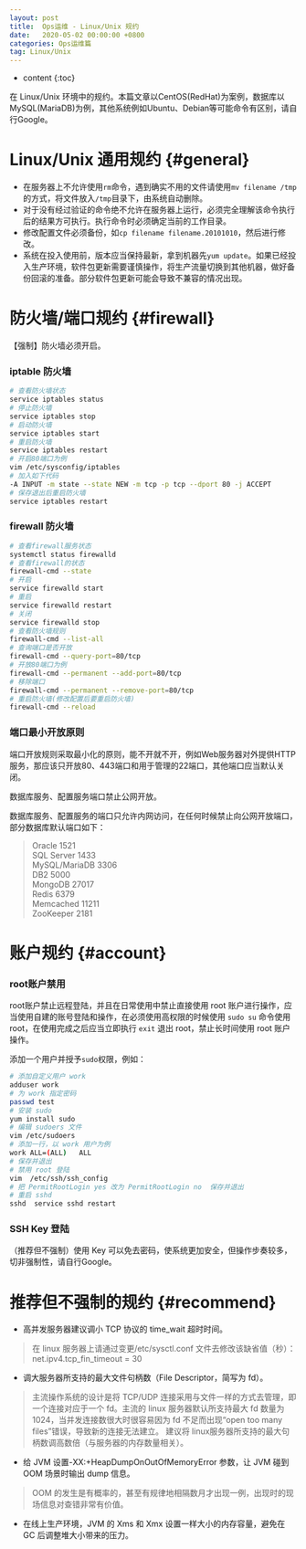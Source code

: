 ```yaml
---
layout: post
title:  Ops运维 - Linux/Unix 规约
date:   2020-05-02 00:00:00 +0800
categories: Ops运维篇
tag: Linux/Unix
---
```


* content
{:toc}

在 Linux/Unix 环境中的规约。本篇文章以CentOS(RedHat)为案例，数据库以MySQL(MariaDB)为例，其他系统例如Ubuntu、Debian等可能命令有区别，请自行Google。


Linux/Unix 通用规约			{#general}
====================================

- 在服务器上不允许使用```rm```命令，遇到确实不用的文件请使用```mv filename /tmp```的方式，将文件放入```/tmp```目录下，由系统自动删除。
- 对于没有经过验证的命令绝不允许在服务器上运行，必须完全理解该命令执行后的结果方可执行。执行命令时必须确定当前的工作目录。
- 修改配置文件必须备份，如```cp filename filename.20101010```，然后进行修改。
- 系统在投入使用前，版本应当保持最新，拿到机器先```yum update```。如果已经投入生产环境，软件包更新需要谨慎操作，将生产流量切换到其他机器，做好备份回滚的准备。部分软件包更新可能会导致不兼容的情况出现。


防火墙/端口规约			{#firewall}
====================================

【强制】防火墙必须开启。

### iptable 防火墙

```bash
# 查看防火墙状态
service iptables status
# 停止防火墙
service iptables stop
# 启动防火墙
service iptables start
# 重启防火墙
service iptables restart
# 开启80端口为例
vim /etc/sysconfig/iptables
# 加入如下代码
-A INPUT -m state --state NEW -m tcp -p tcp --dport 80 -j ACCEPT
# 保存退出后重启防火墙
service iptables restart
```

### firewall 防火墙

```bash
# 查看firewall服务状态
systemctl status firewalld
# 查看firewall的状态
firewall-cmd --state
# 开启
service firewalld start
# 重启
service firewalld restart
# 关闭
service firewalld stop
# 查看防火墙规则
firewall-cmd --list-all
# 查询端口是否开放
firewall-cmd --query-port=80/tcp
# 开放80端口为例
firewall-cmd --permanent --add-port=80/tcp
# 移除端口
firewall-cmd --permanent --remove-port=80/tcp
# 重启防火墙(修改配置后要重启防火墙)
firewall-cmd --reload
```

### 端口最小开放原则
端口开放规则采取最小化的原则，能不开就不开，例如Web服务器对外提供HTTP服务，那应该只开放80、443端口和用于管理的22端口，其他端口应当默认关闭。

数据库服务、配置服务端口禁止公网开放。

数据库服务、配置服务的端口只允许内网访问，在任何时候禁止向公网开放端口，部分数据库默认端口如下：
> Oracle 1521  
> SQL Server 1433  
> MySQL/MariaDB 3306  
> DB2 5000  
> MongoDB 27017  
> Redis 6379  
> Memcached 11211  
> ZooKeeper 2181


账户规约			{#account}
====================================
### root账户禁用
root账户禁止远程登陆，并且在日常使用中禁止直接使用 root 账户进行操作，应当使用自建的账号登陆和操作，在必须使用高权限的时候使用 ```sudo su``` 命令使用 root，在使用完成之后应当立即执行 ```exit``` 退出 root，禁止长时间使用 root 账户操作。

添加一个用户并授予```sudo```权限，例如：
```bash
# 添加自定义用户 work
adduser work
# 为 work 指定密码
passwd test
# 安装 sudo
yum install sudo
# 编辑 sudoers 文件
vim /etc/sudoers
# 添加一行，以 work 用户为例
work ALL=(ALL)   ALL
# 保存并退出
# 禁用 root 登陆
vim  /etc/ssh/ssh_config
# 把 PermitRootLogin yes 改为 PermitRootLogin no  保存并退出
# 重启 sshd
sshd  service sshd restart
```

### SSH Key 登陆
（推荐但不强制）使用 Key 可以免去密码，使系统更加安全，但操作步奏较多，切非强制性，请自行Google。

推荐但不强制的规约			{#recommend}
====================================
- 高并发服务器建议调小 TCP 协议的 time_wait 超时时间。
> 在 linux 服务器上请通过变更/etc/sysctl.conf 文件去修改该缺省值（秒）：net.ipv4.tcp_fin_timeout = 30

- 调大服务器所支持的最大文件句柄数（File Descriptor，简写为 fd）。
> 主流操作系统的设计是将 TCP/UDP 连接采用与文件一样的方式去管理，即一个连接对应于一个 fd。主流的 linux 服务器默认所支持最大 fd 数量为 1024，当并发连接数很大时很容易因为 fd 不足而出现“open too many files”错误，导致新的连接无法建立。 建议将 linux服务器所支持的最大句柄数调高数倍（与服务器的内存数量相关）。

- 给 JVM 设置-XX:+HeapDumpOnOutOfMemoryError 参数，让 JVM 碰到 OOM 场景时输出 dump 信息。
> OOM 的发生是有概率的，甚至有规律地相隔数月才出现一例，出现时的现场信息对查错非常有价值。

- 在线上生产环境，JVM 的 Xms 和 Xmx 设置一样大小的内存容量，避免在 GC 后调整堆大小带来的压力。
